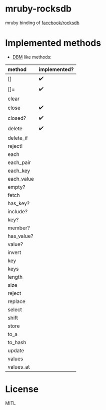 # mruby-rocksdb

mruby binding of [facebook/rocksdb](https://github.com/facebook/rocksdb)

# Implemented methods

* [DBM](http://ruby-doc.org/stdlib-2.3.3/libdoc/dbm/rdoc/DBM.html) like methods:


| method      | implemented?       |
|:------------|--------------------|
| []          | :heavy_check_mark: |
| []=         | :heavy_check_mark: |
| clear       |  |
| close       | :heavy_check_mark: |
| closed?     | :heavy_check_mark: |
| delete      | :heavy_check_mark: |
| delete_if   |  |
| reject!     |  |
| each        |  |
| each_pair   |  |
| each_key    |  |
| each_value  |  |
| empty?      |  |
| fetch       |  |
| has_key?    |  |
| include?    |  |
| key?        |  |
| member?     |  |
| has_value?  |  |
| value?      |  |
| invert      |  |
| key         |  |
| keys        |  |
| length      |  |
| size        |  |
| reject      |  |
| replace     |  |
| select      |  |
| shift       |  |
| store       |  |
| to_a        |  |
| to_hash     |  |
| update      |  |
| values      |  |
| values_at   |  |


# License

MITL
